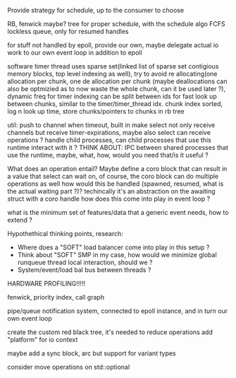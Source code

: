 
Provide strategy for schedule, up to the consumer to choose

RB, fenwick maybe? tree for proper schedule, with the schedule algo
FCFS lockless queue, only for resumed handles

for stuff not handled by epoll, provide our own, maybe delegate actual io work to our own event loop in addition to epoll

software timer thread uses sparse set(linked list of sparse set contigious memory blocks, top level indexing as well), try to avoid re allocating(one allocation per chunk, one de allocation per chunk (maybe deallocations can also be optmizied as to now waste the whole chunk, can it be used later ?), dynamic freq for timer
indexing can be split between ids for fast look up between chunks, similar to the timer/timer_thread idx. chunk index sorted, log n look up time, store chunks/pointers to chunks in rb tree

util:
    push to channel when timeout, built in 
    make select not only receive channels but receive timer-expirations, maybe also select can receive operations ?
    handle child processes, can child processes that use this runtime interact with it ?
    THINK ABOUT: IPC between shared processes that use the runtime, maybe, what, how, would you need that/is it useful ?

What does an operation entail?
    Maybe define a coro block that can result in a value that select can wait on, of course, the coro block can do multiple operations as well how would this be handled (spawned, resumed, what is the actual waiting part ?)? techincally it's an abstraction on the awaiting struct with a coro handle how does this come into play in event loop ?

what is the minimum set of features/data that a generic event needs, how to extend ?

Hypothethical thinking points, research:
- Where does a "SOFT" load balancer come into play in this setup ?
- Think about "SOFT" SMP in my case, how would we minimize global runqueue thread local interaction, should we ?
- System/event/load bal bus between threads ? 

HARDWARE PROFILING!!!!!

fenwick, priority index, call graph 


pipe/queue notification system, connected to epoll instance, and in turn our own event loop


create the custom red black tree, it's needed to reduce operations 
add "platform" for io context


maybe add a sync block, arc<mutex> but support for variant types

consider move operations on std::optional
